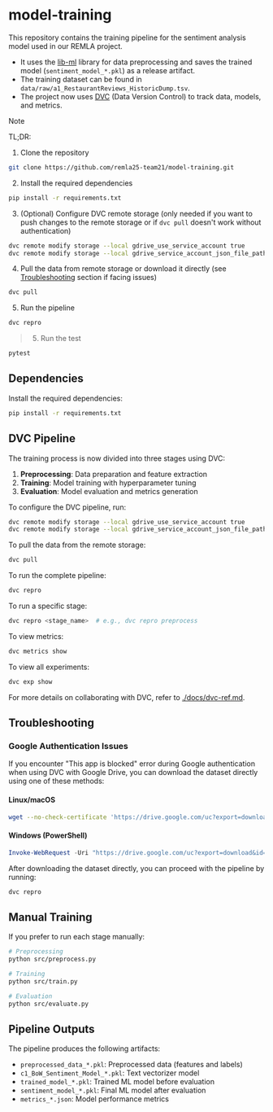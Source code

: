 # model-training

This repository contains the training pipeline for the sentiment analysis model used in our REMLA project.

- It uses the [lib-ml](https://github.com/remla25-team21/lib-ml) library for data preprocessing and saves the trained model (`sentiment_model_*.pkl`) as a release artifact.
- The training dataset can be found in `data/raw/a1_RestaurantReviews_HistoricDump.tsv`.
- The project now uses [DVC](https://dvc.org/) (Data Version Control) to track data, models, and metrics.

> [!NOTE]
> TL;DR:
>
> 1. Clone the repository
>
> ```bash
> git clone https://github.com/remla25-team21/model-training.git
> ```
>
> 2. Install the required dependencies
>
> ```bash
> pip install -r requirements.txt
> ```
>
> 3. (Optional) Configure DVC remote storage (only needed if you want to push changes to the remote storage or if `dvc pull` doesn't work without authentication)
>
> ```bash
> dvc remote modify storage --local gdrive_use_service_account true
> dvc remote modify storage --local gdrive_service_account_json_file_path <path/to/file.json>  # Replace with your Google Drive service account JSON file path
> ```
>
> 4. Pull the data from remote storage or download it directly (see [Troubleshooting](#troubleshooting) section if facing issues)
>
> ```bash
> dvc pull
> ```
>
> 5. Run the pipeline
>
> ```bash
> dvc repro
> ```
> > 5. Run the test 
>
> ```bash
> pytest
> ```

## Dependencies

Install the required dependencies:

```bash
pip install -r requirements.txt
```

## DVC Pipeline

The training process is now divided into three stages using DVC:

1. **Preprocessing**: Data preparation and feature extraction
2. **Training**: Model training with hyperparameter tuning
3. **Evaluation**: Model evaluation and metrics generation

To configure the DVC pipeline, run:

```bash
dvc remote modify storage --local gdrive_use_service_account true
dvc remote modify storage --local gdrive_service_account_json_file_path <path/to/file.json>  # Replace with your Google Drive service account JSON file path
```

To pull the data from the remote storage:

```bash
dvc pull
```

To run the complete pipeline:

```bash
dvc repro
```

To run a specific stage:

```bash
dvc repro <stage_name>  # e.g., dvc repro preprocess
```

To view metrics:

```bash
dvc metrics show
```

To view all experiments:

```bash
dvc exp show
```

For more details on collaborating with DVC, refer to [./docs/dvc-ref.md](./docs/dvc-ref.md).

## Troubleshooting

### Google Authentication Issues

If you encounter "This app is blocked" error during Google authentication when using DVC with Google Drive, you can download the dataset directly using one of these methods:

#### Linux/macOS
```bash
wget --no-check-certificate 'https://drive.google.com/uc?export=download&id=1mrWUgJlRCf_n_TbxPuuthJ9YsTBwGuRh' -O ./data/raw/a1_RestaurantReviews_HistoricDump.tsv
```

#### Windows (PowerShell)
```powershell
Invoke-WebRequest -Uri "https://drive.google.com/uc?export=download&id=1mrWUgJlRCf_n_TbxPuuthJ9YsTBwGuRh" -OutFile "./data/raw/a1_RestaurantReviews_HistoricDump.tsv"
```

After downloading the dataset directly, you can proceed with the pipeline by running:
```bash
dvc repro
```

## Manual Training

If you prefer to run each stage manually:

```bash
# Preprocessing
python src/preprocess.py

# Training
python src/train.py

# Evaluation
python src/evaluate.py
```

## Pipeline Outputs

The pipeline produces the following artifacts:

- `preprocessed_data_*.pkl`: Preprocessed data (features and labels)
- `c1_BoW_Sentiment_Model_*.pkl`: Text vectorizer model
- `trained_model_*.pkl`: Trained ML model before evaluation
- `sentiment_model_*.pkl`: Final ML model after evaluation
- `metrics_*.json`: Model performance metrics
